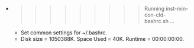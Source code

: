 * >>>>>>>>> Running inst-min-con-cld-bashrc.sh ...
  * Set common settings for ~/.bashrc.
  * Disk size = 1050388K. Space Used = 40K. Runtime = 00:00:00:00.
